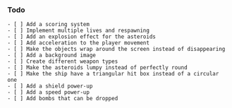 ### Todo

    - [ ] Add a scoring system
    - [ ] Implement multiple lives and respawning
    - [ ] Add an explosion effect for the asteroids
    - [ ] Add acceleration to the player movement
    - [ ] Make the objects wrap around the screen instead of disappearing
    - [ ] Add a background image
    - [ ] Create different weapon types
    - [ ] Make the asteroids lumpy instead of perfectly round
    - [ ] Make the ship have a triangular hit box instead of a circular one
    - [ ] Add a shield power-up
    - [ ] Add a speed power-up
    - [ ] Add bombs that can be dropped
